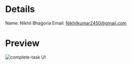 # Details
Name: Nikhil Bhagoria
Email: Nikhilkumar2450@gmail.com

# Preview
![complete-task UI](https://github.com/NikhilBhagoria/screening-frontend/assets/123961691/15057457-59fd-4771-82f2-a700e4f8a851)
